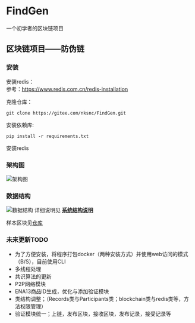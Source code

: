 # FindGen

一个初学者的区块链项目

## 区块链项目——防伪链

### 安装



安装redis：  
参考：<https://www.redis.com.cn/redis-installation>

克隆仓库：
```
git clone https://gitee.com/nksnc/FindGen.git
```

安装依赖库:
```
pip install -r requirements.txt
```

安装redis

### 架构图

![架构图](https://images.gitee.com/uploads/images/2020/0201/144629_2987d444_5446993.jpeg "架构图.jpeg")

### 数据结构

![数据结构](https://images.gitee.com/uploads/images/2020/0505/100007_60ed80b4_5446993.png "数据结构v1.png")
详细说明见 [**系统结构说明** ](https://gitee.com/nksnc/FindGen/blob/master/FindGen%E7%B3%BB%E7%BB%9F%E7%BB%93%E6%9E%84%E8%AF%B4%E6%98%8E.md)

样本区块见[仓库](https://gitee.com/nksnc/FindGen/blob/master/block.json)

### 未来更新TODO  

-  为了方便安装，将程序打包docker（两种安装方式）并使用web访问的模式（B/S），目前使用CLI
- 多线程处理
- 共识算法的更新
- P2P网络模块
- ENA13商品ID生成，优化与添加验证模块
- 类结构调整；（Records类与Participants类；blockchain类与redis类等，方法权限管理）
- 验证模块统一；上链，发布区块，接收区块，发布记录，接受记录等

